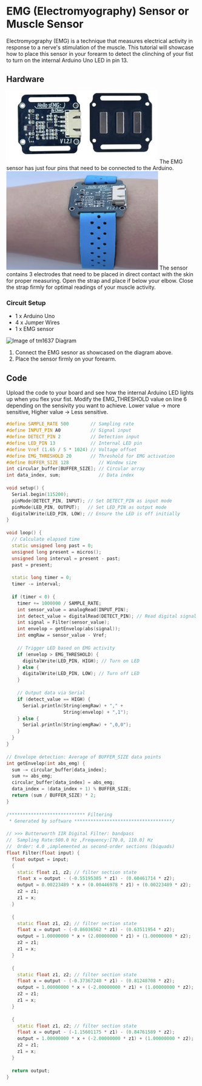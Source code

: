 # EMG (Electromyography) Sensor or Muscle Sensor

Electromyography (EMG) is a technique that measures electrical activity in response to a nerve's stimulation of the muscle. 
This tutorial will showcase how to place this sensor in your forearm to detect the clinching of your fist to turn on the internal Arduino Uno LED in pin 13.

## Hardware
<img src="./Images/EMG.png" width="400" >
The EMG sensor has just four pins that need to be connected to the Arduino. 

<img src="./Images/EMG_Wrist.png" width="400" >
The sensor contains 3 electrodes that need to be placed in direct contact with the skin for proper measuring. 
Open the strap and place if below your elbow. Close the strap firmly for optimal readings of your muscle activity.


### Circuit Setup

* 1 x Arduino Uno
* 4 x Jumper Wires
* 1 x EMG sensor


 ![Image of tm1637 Diagram](./Images/EMG-diagram.png)

1. Connect the EMG sesnor as showcased on the diagram above.
2. Place the sensor firmly on your forearm.


## Code
Upload the code to your board and see how the internal Arduino LED lights up when you flex your fist. 
Modify the EMG_THRESHOLD value on line 6 depending on the sensivity you want to achieve. Lower value -> more sensitive, Higher value -> Less sensitive.

```C++
#define SAMPLE_RATE 500        // Sampling rate
#define INPUT_PIN A0           // Signal input
#define DETECT_PIN 2           // Detection input
#define LED_PIN 13             // Internal LED pin
#define Vref (1.65 / 5 * 1024) // Voltage offset
#define EMG_THRESHOLD 20       // Threshold for EMG activation
#define BUFFER_SIZE 128           // Window size
int circular_buffer[BUFFER_SIZE]; // Circular array
int data_index, sum;              // Data index

void setup() {
  Serial.begin(115200);
  pinMode(DETECT_PIN, INPUT); // Set DETECT_PIN as input mode
  pinMode(LED_PIN, OUTPUT);   // Set LED_PIN as output mode
  digitalWrite(LED_PIN, LOW); // Ensure the LED is off initially
}

void loop() {
  // Calculate elapsed time
  static unsigned long past = 0;
  unsigned long present = micros();
  unsigned long interval = present - past;
  past = present;

  static long timer = 0;
  timer -= interval; 

  if (timer < 0) {
    timer += 1000000 / SAMPLE_RATE;
    int sensor_value = analogRead(INPUT_PIN);
    int detect_value = digitalRead(DETECT_PIN); // Read digital signal from DETECT_PIN
    int signal = Filter(sensor_value);
    int envelop = getEnvelop(abs(signal));
    int emgRaw = sensor_value - Vref;

    // Trigger LED based on EMG activity
    if (envelop > EMG_THRESHOLD) {
      digitalWrite(LED_PIN, HIGH); // Turn on LED
    } else {
      digitalWrite(LED_PIN, LOW); // Turn off LED
    }

    // Output data via Serial
    if (detect_value == HIGH) {
      Serial.println(String(emgRaw) + "," +
                     String(envelop) + ",1");
    } else {
      Serial.println(String(emgRaw) + ",0,0");
    }
  }
}

// Envelope detection: Average of BUFFER_SIZE data points
int getEnvelop(int abs_emg) {
  sum -= circular_buffer[data_index];
  sum += abs_emg;
  circular_buffer[data_index] = abs_emg;
  data_index = (data_index + 1) % BUFFER_SIZE;
  return (sum / BUFFER_SIZE) * 2;
}

/**************************** Filtering
 * Generated by software ************************************/

// >>> Butterworth IIR Digital Filter: bandpass
//  Sampling Rate:500.0 Hz ,Frequency:[70.0, 110.0] Hz
//  Order: 4.0 ,implemented as second-order sections (biquads)
float Filter(float input) {
  float output = input;
  {
    static float z1, z2; // filter section state
    float x = output - (-0.55195385 * z1) - (0.60461714 * z2);
    output = 0.00223489 * x + (0.00446978 * z1) + (0.00223489 * z2);
    z2 = z1;
    z1 = x;
  }

  {
    static float z1, z2; // filter section state
    float x = output - (-0.86036562 * z1) - (0.63511954 * z2);
    output = 1.00000000 * x + (2.00000000 * z1) + (1.00000000 * z2);
    z2 = z1;
    z1 = x;
  }

  {
    static float z1, z2; // filter section state
    float x = output - (-0.37367240 * z1) - (0.81248708 * z2);
    output = 1.00000000 * x + (-2.00000000 * z1) + (1.00000000 * z2);
    z2 = z1;
    z1 = x;
  }

  {
    static float z1, z2; // filter section state
    float x = output - (-1.15601175 * z1) - (0.84761589 * z2);
    output = 1.00000000 * x + (-2.00000000 * z1) + (1.00000000 * z2);
    z2 = z1;
    z1 = x;
  }

  return output;
}


```



